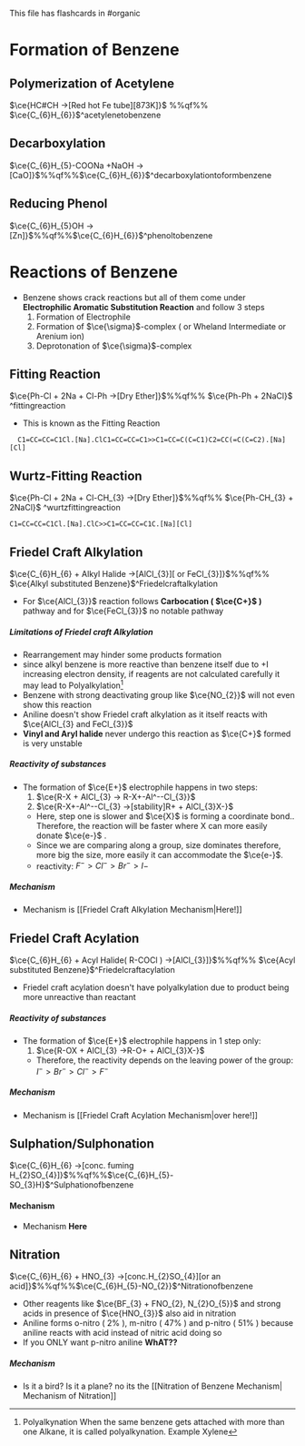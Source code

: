 This file has flashcards in #organic
# Formation of Benzene

## Polymerization of Acetylene

$\ce{HC#CH ->[Red hot Fe tube][873K]}$ %%qf%% $\ce{C_{6}H_{6}}$^acetylenetobenzene


## Decarboxylation

$\ce{C_{6}H_{5}-COONa +NaOH ->[CaO]}$%%qf%%$\ce{C_{6}H_{6}}$^decarboxylationtoformbenzene

## Reducing Phenol

$\ce{C_{6}H_{5}OH ->[Zn]}$%%qf%%$\ce{C_{6}H_{6}}$^phenoltobenzene
# Reactions of Benzene

- Benzene shows crack reactions but all of them come under **Electrophilic Aromatic Substitution Reaction** and follow 3 steps
	1.  Formation of Electrophile
	2.  Formation of $\ce{\sigma}$-complex ( or Wheland Intermediate or Arenium ion)
	3.  Deprotonation of $\ce{\sigma}$-complex

## Fitting Reaction

$\ce{Ph-Cl + 2Na + Cl-Ph ->[Dry Ether]}$%%qf%% $\ce{Ph-Ph + 2NaCl}$ ^fittingreaction
- This is known as the Fitting Reaction
 ```smiles
   C1=CC=CC=C1Cl.[Na].ClC1=CC=CC=C1>>C1=CC=C(C=C1)C2=CC(=C(C=C2).[Na][Cl]
   ```

## Wurtz-Fitting Reaction

$\ce{Ph-Cl + 2Na + Cl-CH_{3} ->[Dry Ether]}$%%qf%% $\ce{Ph-CH_{3} + 2NaCl}$ ^wurtzfittingreaction
```smiles
C1=CC=CC=C1Cl.[Na].ClC>>C1=CC=CC=C1C.[Na][Cl]
```

## Friedel Craft Alkylation

$\ce{C_{6}H_{6} + Alkyl Halide ->[AlCl_{3}][ or FeCl_{3}]}$%%qf%% $\ce{Alkyl substituted Benzene}$^Friedelcraftalkylation

- For $\ce{AlCl_{3}}$ reaction follows **Carbocation ( $\ce{C+}$ )** pathway and for $\ce{FeCl_{3}}$ no notable pathway

##### Limitations of Friedel craft Alkylation

- Rearrangement may hinder some products formation
- since alkyl benzene is more reactive than benzene itself due to +I increasing electron density, if reagents are not calculated carefully it may lead to Polyalkylation[^1]
- Benzene with strong deactivating group like $\ce{NO_{2}}$ will not even show this reaction
- Aniline doesn't show Friedel craft alkylation as it itself reacts with $\ce{AlCl_{3} and FeCl_{3}}$ 
- **Vinyl and Aryl halide** never undergo this reaction as $\ce{C+}$ formed is very unstable

##### Reactivity of substances 
- The formation of $\ce{E+}$ electrophile happens in two steps:
	1. $\ce{R-X + AlCl_{3} -> R-X+-Al^--Cl_{3}}$
	2. $\ce{R-X+-Al^--Cl_{3} ->[stability]R+ + AlCl_{3}X-}$
	- Here, step one is slower and $\ce{X}$ is forming a coordinate bond.. Therefore, the reaction will be faster where X can more easily donate $\ce{e-}$ .
	- Since we are comparing along a group, size dominates therefore, more big the size, more easily it can accommodate the $\ce{e-}$.
	- reactivity: $F^{-}>Cl^{-} > Br^{-} > I-^{}$
##### Mechanism
- Mechanism is [[Friedel Craft Alkylation Mechanism|Here!]]

## Friedel Craft Acylation

$\ce{C_{6}H_{6} + Acyl Halide( R-COCl ) ->[AlCl_{3}]}$%%qf%% $\ce{Acyl substituted Benzene}$^Friedelcraftacylation

- Friedel craft acylation doesn't have polyalkylation due to product being more unreactive than reactant

##### Reactivity of substances
- The formation of $\ce{E+}$ electrophile happens in 1 step only:
	1. $\ce{R-OX + AlCl_{3} ->R-O+ + AlCl_{3}X-}$
	- Therefore, the reactivity depends on the leaving power of the group:
	  $I^- >Br^- >Cl^- >F^-$
##### Mechanism

- Mechanism is [[Friedel Craft Acylation Mechanism|over here!]]
## Sulphation/Sulphonation

$\ce{C_{6}H_{6} ->[conc. fuming H_{2}SO_{4}]}$%%qf%%$\ce{C_{6}H_{5}-SO_{3}H}$^Sulphationofbenzene

#### Mechanism

- Mechanism **Here**
## Nitration

$\ce{C_{6}H_{6} + HNO_{3} ->[conc.H_{2}SO_{4}][or an acid]}$%%qf%%$\ce{C_{6}H_{5}-NO_{2}}$^Nitrationofbenzene


- Other reagents like $\ce{BF_{3} + FNO_{2}, N_{2}O_{5}}$ and strong acids in presence of $\ce{HNO_{3}}$ also aid in nitration
- Aniline forms o-nitro ( 2% ), m-nitro ( 47% ) and p-nitro ( 51% ) because aniline reacts with acid instead of nitric acid doing so
- If you ONLY want p-nitro aniline **WhAT??**
##### Mechanism

- Is it a bird? Is it a plane? no its the [[Nitration of Benzene Mechanism| Mechanism of Nitration]]

[^1]: Polyalkynation
	When the same benzene gets attached with more than one Alkane, it is called polyalkynation. Example Xylene


